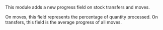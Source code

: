 This module adds a new progress field on stock transfers and moves.

On moves, this field represents the percentage of quantity processed. On transfers, this field is the average progress of all moves.
